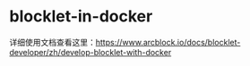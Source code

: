# blocklet-in-docker

详细使用文档查看这里：https://www.arcblock.io/docs/blocklet-developer/zh/develop-blocklet-with-docker
